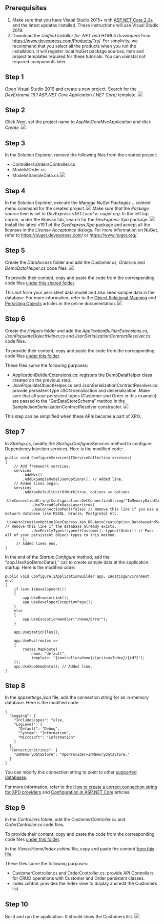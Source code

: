 ## Prerequisites

1. Make sure that you have Visual Studio 2015+ with [ASP.NET Core 2.0+](https://dotnet.microsoft.com/download/dotnet-core/2.0) and the latest updates installed. These instructions will use Visual Studio 2019.
3. Download the *Unified Installer for .NET and HTML5 Developers* from https://www.devexpress.com/Products/Try/. For simplicity, we recommend that you select all the products when you run the installation. It will register local NuGet package sources, item and project templates required for these tutorials. You can uninstal not required components later.

## Step 1

Open Visual Studio 2019 and create a new project. Search for the *DevExtreme 19.1 ASP.NET Core Application (.NET Core)* template. 
![](/Tutorials/images/MVC.Core/1.png)

## Step 2

Click *Next*, set the project name to *AspNetCoreMvcApplication* and click *Create*.
![](/Tutorials/images/MVC.Core/2.png)

## Step 3

In the Solution Explorer, remove the following files from the created project:
- Controllers\OrdersController.cs
- Models\Order.cs
- Models\SampleData.cs
![](/Tutorials/images/MVC.Core/3.png)
  
## Step 4

In the Solution Explorer, execute the *Manage NuGet Packages...* context menu command for the created project.
![](/Tutorials/images/MVC.Core/4.png)
Make sure that the *Package source* item is set to *DevExpress v19.1 Local* or *nuget.org*. 
In the left top corner, under the *Browse* tab, search for the *DevExpress.Xpo* package. 
![](/Tutorials/images/MVC.Core/4.1.png)
Install the latest v19.1 of the *DevExpress.Xpo* package and accept all the licenses in the *License Acceptance* dialogs. For more information on NuGet, refer to https://nuget.devexpress.com/ or https://www.nuget.org/.

## Step 5

Create the *DataAccess* folder and add the *Customer.cs, Order.cs* and *DemoDataHelper.cs* code files. 
![](/Tutorials/images/MVC.Core/5.png)

To provide their content, copy and paste the code from the corresponding code files [under this shared folder](https://github.com/DevExpress/XPO/tree/39dd7df7311933908627e55f4cf2fd7f769bdcfd/Tutorials/WinForms/Classic/CS/DataAccess).

This will form your persistent data model and also seed sample data in the database. For more information, refer to the [Object Relational Mapping](https://docs.devexpress.com/XPO/2017/feature-center/object-relational-mapping) and [Persisting Objects](https://docs.devexpress.com/XPO/2025/feature-center/data-exchange-and-manipulation/persisting-objects) articles in the online documentation.
![](/Tutorials/images/MVC.Core/5.1.png)

## Step 6

Create the *Helpers* folder and add the *ApplicationBuilderExtensions.cs, JsonPopulateObjectHelper.cs* and *JsonSerializationContractResolver.cs* code files.

To provide their content, copy and paste the code from the corresponding code files [under this folder](https://github.com/DevExpress/XPO/tree/master/Tutorials/ASP.NET/MVC.Core/CS/Helpers).

These files surve the following purposes:
 - ApplicationBuilderExtensions.cs: registers the DemoDataHelper class created on the previous step.
 - JsonPopulateObjectHelper.cs and JsonSerializationContractResolver.cs: provide persistent type JSON serialization and deserialization.
Make sure that all your persistent types (Customer and Order in this example) are passed to the "GetDataStoreSchema" method in the SampleJsonSerializationContractResolver constructor. 
![](/Tutorials/images/MVC.Core/6.png)

This step can be simplified when these APIs become a part of XPO.

## Step 7

In *Startup.cs*, modify the *Startup.ConfigureServices* method to configure Dependency Injection services. 
Here is the modified code:

```
public void ConfigureServices(IServiceCollection services)
{
    // Add framework services.
    services
        .AddMvc()
        .AddDxSampleModelJsonOptions(); // Added line.
    // Added lines begin.
    services
        .AddXpoDefaultUnitOfWork(true, options => options
            .UseConnectionString(Configuration.GetConnectionString("ImMemoryDataStore"))
            .UseThreadSafeDataLayer(true)
            .UseConnectionPool(false) // Remove this line if you use a network database like MSSQL, Oracle, PostgreSql etc.                    
            .UseAutoCreationOption(DevExpress.Xpo.DB.AutoCreateOption.DatabaseAndSchema) // Remove this line if the database already exists.
            .UseEntityTypes(typeof(Customer), typeof(Order)) // Pass all of your persistent object types to this method.
        );
     // Added lines end.
}
```

In the end of the *Startup.Configure* method, add the "app.UseXpoDemoData();" call to create sample data at the application startup. 
Here is the modified code:
```
public void Configure(IApplicationBuilder app, IHostingEnvironment env)
{
    if (env.IsDevelopment())
    {
        app.UseBrowserLink();
        app.UseDeveloperExceptionPage();
    }
    else
    {
        app.UseExceptionHandler("/Home/Error");
    }

    app.UseStaticFiles();

    app.UseMvc(routes =>
    {
        routes.MapRoute(
            name: "default",
            template: "{controller=Home}/{action=Index}/{id?}");
    });
    app.UseXpoDemoData(); // Added line.
}
```

## Step 8

In the *appsettings.json* file, add the connection string for an in-memory database.
Here is the modified code:

```
{
  "Logging": {
    "IncludeScopes": false,
    "LogLevel": {
      "Default": "Debug",
      "System": "Information",
      "Microsoft": "Information"
    }
  },
  "ConnectionStrings": {
    "ImMemoryDataStore": "XpoProvider=InMemoryDataStore;"
  }
}
```
You can modify this connection string to point to other [supported databases](http://newdoc.devexpress.devx/XPO/2114/fundamentals/database-systems-supported-by-xpo?v=19.1&b=platform-specific-table&p=netstandard). 

For more information, refer to the [How to create a correct connection string for XPO providers](https://www.devexpress.com/Support/Center/Question/Details/K18445/how-to-create-a-correct-connection-string-for-xpo-providers) and [Configuration in ASP.NET Core](https://docs.microsoft.com/en-us/aspnet/core/fundamentals/configuration/?view=aspnetcore-2.2) articles.

## Step 9

In the *Controllers* folder, add the *CustomerController.cs* and *OrderController.cs* code files.

To provide their content, copy and paste the code from the corresponding code files [under this folder](https://github.com/DevExpress/XPO/tree/master/Tutorials/ASP.NET/MVC.Core/CS/Controllers).

In the *Views/Home/Index.cshtml* file, copy and paste the content [from this file](https://github.com/DevExpress/XPO/blob/master/Tutorials/ASP.NET/MVC.Core/CS/Views/Home/Index.cshtml).

These files surve the following purposes:
 - CustomerController.cs and OrderController.cs: provide API Controllers for CRUD operations with Customer and Order persistent classes.
 - Index.cshtml: provides the Index view to display and edit the Customers list.

## Step 10
Build and run the application. It should show the Customers list.
![](/Tutorials/images/MVC.Core/10.png)
